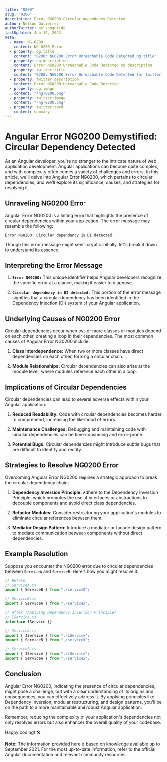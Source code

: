 ```yaml
---
title: "0200"
slug: "0200"
description: Error NG0200 Circular Dependency Detected
author: Nelson Gutierrez
authorTwitter: nelsongutide
lastUpdated: Jun 12, 2023
meta:
  - name: NG-0200
    content: NG-0200 Error
  - property: og:title
    content: "0200: NG0200 Error Unreachable Code Detected og title"
  - property: og:description
    content: Error NG0200 Unreachable Code Detected og description
  - property: twitter:title
    content: "0200: NG0200 Error Unreachable Code Detected for twitter"
  - property: twitter:description
    content: Error NG0200 Unreachable Code Detected
  - property: og:image
    content: "/ng-0200.png"
  - property: twitter:image
    content: "/ng-0200.png"
  - property: twitter:card
    content: summary
---
```


# Angular Error NG0200 Demystified: Circular Dependency Detected

As an Angular developer, you're no stranger to the intricate nature of web application development. Angular applications can become quite complex, and with complexity often comes a variety of challenges and errors. In this article, we'll delve into Angular Error NG0200, which pertains to circular dependencies, and we'll explore its significance, causes, and strategies for resolving it.

## Unraveling NG0200 Error

Angular Error NG0200 is a linting error that highlights the presence of circular dependencies within your application. The error message may resemble the following:

```
Error NG0200: Circular dependency in DI detected.
```

Though this error message might seem cryptic initially, let's break it down to understand its essence.

## Interpreting the Error Message

1. **`Error NG0200:`** This unique identifier helps Angular developers recognize the specific error at a glance, making it easier to diagnose.

2. **`Circular dependency in DI detected.`** This portion of the error message signifies that a circular dependency has been identified in the Dependency Injection (DI) system of your Angular application.

## Underlying Causes of NG0200 Error

Circular dependencies occur when two or more classes or modules depend on each other, creating a loop in their dependencies. The most common causes of Angular Error NG0200 include:

1. **Class Interdependence:** When two or more classes have direct dependencies on each other, forming a circular chain.

2. **Module Relationships:** Circular dependencies can also arise at the module level, where modules reference each other in a loop.

## Implications of Circular Dependencies

Circular dependencies can lead to several adverse effects within your Angular application:

1. **Reduced Readability:** Code with circular dependencies becomes harder to comprehend, increasing the likelihood of errors.

2. **Maintenance Challenges:** Debugging and maintaining code with circular dependencies can be time-consuming and error-prone.

3. **Potential Bugs:** Circular dependencies might introduce subtle bugs that are difficult to identify and rectify.

## Strategies to Resolve NG0200 Error

Overcoming Angular Error NG0200 requires a strategic approach to break the circular dependency chain:

1. **Dependency Inversion Principle:** Adhere to the Dependency Inversion Principle, which promotes the use of interfaces or abstractions to decouple components and avoid direct class dependencies.

2. **Refactor Modules:** Consider restructuring your application's modules to eliminate circular references between them.

3. **Mediator Design Pattern:** Introduce a mediator or facade design pattern to mediate communication between components without direct dependencies.

## Example Resolution

Suppose you encounter the NG0200 error due to circular dependencies between `ServiceA` and `ServiceB`. Here's how you might resolve it:

```typescript
// Before
// ServiceA.ts
import { ServiceB } from "./serviceB";

// ServiceB.ts
import { ServiceA } from "./serviceA";

// After (Applying Dependency Inversion Principle)
// IService.ts
interface IService {}

// ServiceA.ts
import { IService } from "./iService";
import { ServiceB } from "./serviceB";

// ServiceB.ts
import { IService } from "./iService";
import { ServiceA } from "./serviceA";
```

## Conclusion

Angular Error NG0200, indicating the presence of circular dependencies, might pose a challenge, but with a clear understanding of its origins and consequences, you can effectively address it. By applying principles like Dependency Inversion, modular restructuring, and design patterns, you'll be on the path to a more maintainable and robust Angular application.

Remember, reducing the complexity of your application's dependencies not only resolves errors but also enhances the overall quality of your codebase.

Happy coding! 🛠️

**Note:** The information provided here is based on knowledge available up to September 2021. For the most up-to-date information, refer to the official Angular documentation and relevant community resources.
